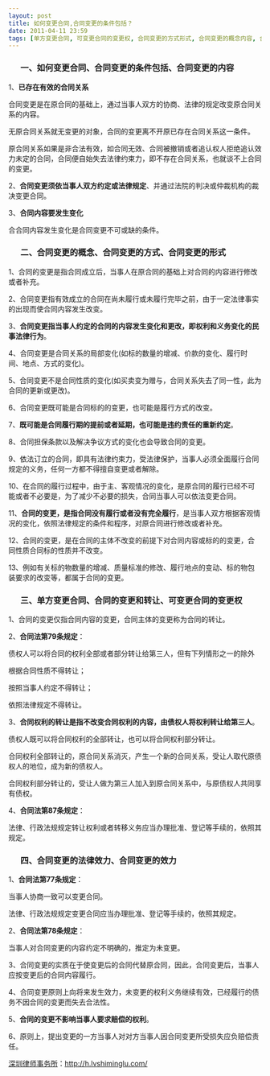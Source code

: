 ```yaml
---
layout: post
title: 如何变更合同,合同变更的条件包括？
date: 2011-04-11 23:59
tags: [单方变更合同, 可变更合同的变更权, 合同变更的方式形式, 合同变更的概念内容, 合同变更的法律效力, 合同律师, 合同的变更和转让, 深圳合同纠纷律师]
---
```

<ol>
<h3>一、如何变更合同、合同变更的条件包括、合同变更的内容</h3>
</ol>
1、<strong>已存在有效的合同关系</strong>

合同变更是在原合同的基础上，通过当事人双方的协商、法律的规定改变原合同关系的内容。

无原合同关系就无变更的对象，合同的变更离不开原已存在合同关系这一条件。

原合同关系如果是非合法有效，如合同无效、合同被撤销或者追认权人拒绝追认效力未定的合同，合同便自始失去法律约束力，即不存在合同关系，也就谈不上合同的变更。

2、<strong>合同变更须依当事人双方约定或法律规定</strong>、并通过法院的判决或仲裁机构的裁决变更合同。

3、<strong>合同内容要发生变化</strong>

合合同内容发生变化是合同变更不可或缺的条件。
<ol>
<h3>二、合同变更的概念、合同变更的方式、合同变更的形式</h3>
</ol>
1、合同的变更是指合同成立后，当事人在原合同的基础上对合同的内容进行修改或者补充。

2、合同变更指有效成立的合同在尚未履行或未履行完毕之前，由于一定法律事实的出现而使合同内容发生改变。

3、<strong>合同变更指当事人约定的合同的内容发生变化和更改，即权利和义务变化的民事法律行为</strong>。

4、合同变更是合同关系的局部变化(如标的数量的增减、价款的变化、履行时间、地点、方式的变化)。

5、合同变更不是合同性质的变化(如买卖变为赠与，合同关系失去了同一性，此为合同的更新或更改)。

6、合同变更既可能是合同标的的变更，也可能是履行方式的改变。

7、<strong>既可能是合同履行期的提前或者延期，也可能是违约责任的重新约定</strong>。

8、合同担保条款以及解决争议方式的变化也会导致合同的变更。

9、依法订立的合同，即具有法律约束力，受法律保护，当事人必须全面履行合同规定的义务，任何一方都不得擅自变更或者解除。

10、在合同的履行过程中，由于主、客观情况的变化，是原合同的履行已经不可能或者不必要是，为了减少不必要的损失，合同当事人可以依法变更合同。

11、<strong>合同的变更，是指合同没有履行或者没有完全履行</strong>，是当事人双方根据客观情况的变化，依照法律规定的条件和程序，对原合同进行修改或者补充。

12、合同的变更，是在合同的主体不改变的前提下对合同内容或标的的变更，合同性质合同标的性质并不改变。

13、例如有关标的物数量的增减、质量标准的修改、履行地点的变动、标的物包装要求的改变等，都属于合同的变更。
<ol>
<h3>三、单方变更合同、合同的变更和转让、可变更合同的变更权</h3>
</ol>
1、合同的变更仅指合同内容的变更，合同主体的变更称为合同的转让。

2、<strong>合同法第79条规定</strong>：

债权人可以将合同的权利全部或者部分转让给第三人，但有下列情形之一的除外

根据合同性质不得转让；

按照当事人约定不得转让；

依照法律规定不得转让。

3、<strong>合同权利的转让是指不改变合同权利的内容，由债权人将权利转让给第三人</strong>。

债权人既可以将合同权利的全部转让，也可以将合同权利部分转让。

合同权利全部转让的，原合同关系消灭，产生一个新的合同关系，受让人取代原债权人的地位，成为新的债权人。

合同权利部分转让的，受让人做为第三人加入到原合同关系中，与原债权人共同享有债权。

4、<strong>合同法第87条规定</strong>：

法律、行政法规规定转让权利或者转移义务应当办理批准、登记等手续的，依照其规定。
<ol>
<h3>四、合同变更的法律效力、合同变更的效力</h3>
</ol>
1、<strong>合同法第77条规定</strong>：

当事人协商一致可以变更合同。

法律、行政法规规定变更合同应当办理批准、登记等手续的，依照其规定。

2、<strong>合同法第78条规定</strong>：

当事人对合同变更的内容约定不明确的，推定为未变更。

3、合同变更的实质在于使变更后的合同代替原合同，因此，合同变更后，当事人应按变更后的合同内容履行。

4、合同变更原则上向将来发生效力，未变更的权利义务继续有效，已经履行的债务不因合同的变更而失去合法性。

5、<strong>合同的变更不影响当事人要求赔偿的权利</strong>。

6、原则上，提出变更的一方当事人对对方当事人因合同变更所受损失应负赔偿责任。

<a href="http://h.lvshiminglu.com/">深圳律师事务所</a>：<a href="http://h.lvshiminglu.com/">http://h.lvshiminglu.com/</a>

